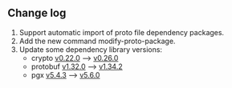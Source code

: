 ## Change log

1. Support automatic import of proto file dependency packages.
2. Add the new command modify-proto-package.
3. Update some dependency library versions:
   - crypto [v0.22.0](https://pkg.go.dev/golang.org/x/crypto@v0.22.0) --> [v0.26.0](https://pkg.go.dev/golang.org/x/crypto@v0.26.0)
   - protobuf [v1.32.0](https://pkg.go.dev/google.golang.org/protobuf@v1.32.0) --> [v1.34.2](https://pkg.go.dev/google.golang.org/protobuf@v1.34.2)
   - pgx [v5.4.3](https://github.com/jackc/pgx/tree/v5.4.3) --> [v5.6.0](https://github.com/jackc/pgx/tree/v5.6.0)
